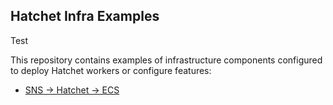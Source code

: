 ## Hatchet Infra Examples

Test

This repository contains examples of infrastructure components configured to deploy Hatchet workers or configure features:

- [SNS -> Hatchet -> ECS](./sns-ecs-example/)
